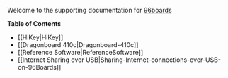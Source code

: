 Welcome to the supporting documentation for [96boards](https://www.96boards.org/)

**Table of Contents**

- [[HiKey|HiKey]]
- [[Dragonboard 410c|Dragonboard-410c]]
- [[Reference Software|ReferenceSoftware]]
- [[Internet Sharing over USB|Sharing-Internet-connections-over-USB-on-96Boards]]

